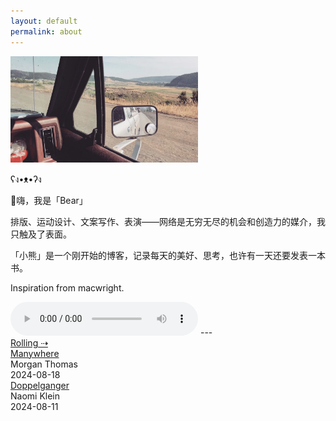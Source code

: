 ```yaml
---
layout: default
permalink: about
---
```

<img src="/images/web/dev.jpg" width="300" height="170">

ʕง•ᴥ•ʔง

👋嗨，我是「Bear」

排版、运动设计、文案写作、表演——网络是无穷无尽的机会和创造力的媒介，我只触及了表面。

「小熊」是一个刚开始的博客，记录每天的美好、思考，也许有一天还要发表一本书。

Inspiration from macwright.

<audio controls>
    <source src="/images/music/devarrow-the-great-divide.mp3">
</audio>
---
<div class="pad2y limiter content">
  <a href="/read/" class="front-page-title">Rolling ⇢</a>
  <div class="books nu">
      <div>
         <a href="/2024/08/18/manywhere">Manywhere</a>
     </div>
     <div>Morgan Thomas</div>
     <time>2024-08-18</time>
     <div>
          <div class="star" style="width:39px"></div>
     </div>
     <div>
          <a href="/2024/08/11/doppelganger">Doppelganger</a>
     </div>
     <div>Naomi Klein</div>
     <time>2024-08-11</time>
     <div>
          <div class="star" style="width:26px"></div>
     </div>
  </div>
</div>

